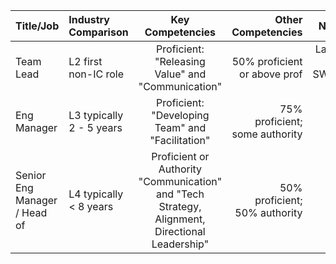                                                                                                                                                                                                 
| Title/Job                             |  Industry Comparison       | Key Competencies                                                                                | Other Competencies              |     Notes  |
| ------------------------------------- |:-------------------------- |:-----------------------------------------------------------------------------------------------:| -------------------------------:| ----------:|
| Team Lead                             |  L2 first non-IC role      | Proficient: "Releasing Value"  and "Communication"                                              | 50%  proficient or above prof   |  Lateral to SWDev IV |
| Eng Manager                           |  L3 typically 2 - 5 years  | Proficient: "Developing Team" and "Facilitation"                                                | 75% proficient; some authority  |  | 
| Senior Eng Manager / Head of          |  L4 typically < 8 years    | Proficient or Authority "Communication" and "Tech Strategy, Alignment, Directional Leadership"  | 50% proficient; 50% authority   |  | 
                                                                  
